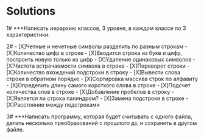 # Solutions
1#  ***Написать иерархию классов, 3 уровня, в каждом классе по 3 характеристики.

2#  - [X]Четные и нечетные символы разделить по разным строкам
    - [X]Количество цифр в строке
    - [X]Вводится строка из букв и цифр, построить новую только из цифр
    - [X]Удаление одинаковых символов
    - [X]Частота встречаемости символа в строке
    - [X]Переворот строки
    - [X]Количество вхождений подстроки в строку
    - [X]Вывести слова строки в обратном порядке
    - [X]Сортировка массива строк по алфавиту
    - [X]Определить длину самого короткого слова в строке
    - [X]Подсчет количества слов в строке
    - [X]Добавление пробелов в строку
    - [X]Является ли строка палиндром?
    - [X]Замена подстроки в строке
    - [X]Расстояние между подстроками
    
3#  ***Написать программу, которая будет считывать с одного файла, делать несколько преобразований с прошлого дз, и сохранить в другом файле.
